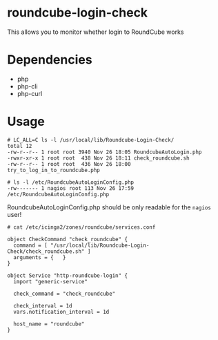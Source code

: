 roundcube-login-check
=====================

This allows you to monitor whether login to RoundCube works

# Dependencies

* php
* php-cli
* php-curl

# Usage

    # LC_ALL=C ls -l /usr/local/lib/Roundcube-Login-Check/
    total 12
    -rw-r--r-- 1 root root 3940 Nov 26 18:05 RoundcubeAutoLogin.php
    -rwxr-xr-x 1 root root  438 Nov 26 18:11 check_roundcube.sh
    -rw-r--r-- 1 root root  436 Nov 26 18:00 try_to_log_in_to_roundcube.php

    # ls -l /etc/RoundcubeAutoLoginConfig.php 
    -rw------- 1 nagios root 113 Nov 26 17:59 /etc/RoundcubeAutoLoginConfig.php

RoundcubeAutoLoginConfig.php should be only readable for the `nagios` user!

    # cat /etc/icinga2/zones/roundcube/services.conf
    
    object CheckCommand "check_roundcube" {
      command = [ "/usr/local/lib/Roundcube-Login-Check/check_roundcube.sh" ]
      arguments = {   }
    }
    
    object Service "http-roundcube-login" {
      import "generic-service"
    
      check_command = "check_roundcube"
    
      check_interval = 1d
      vars.notification_interval = 1d
    
      host_name = "roundcube"
    }
